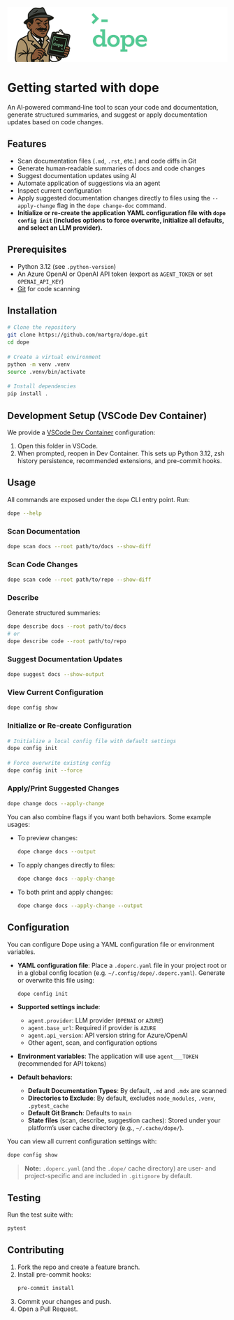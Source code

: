 ![Alt](resources/banner.png)

# Getting started with dope

An AI‑powered command‑line tool to scan your code and documentation, generate structured summaries, and suggest or apply documentation updates based on code changes.

## Features

- Scan documentation files (`.md`, `.rst`, etc.) and code diffs in Git
- Generate human‑readable summaries of docs and code changes
- Suggest documentation updates using AI
- Automate application of suggestions via an agent
- Inspect current configuration
- Apply suggested documentation changes directly to files using the `--apply-change` flag in the `dope change-doc` command.
- **Initialize or re-create the application YAML configuration file with `dope config init` (includes options to force overwrite, initialize all defaults, and select an LLM provider).**

## Prerequisites

- Python 3.12 (see `.python-version`)
- An Azure OpenAI or OpenAI API token (export as `AGENT_TOKEN` or set `OPENAI_API_KEY`)
- [Git](https://git-scm.com/) for code scanning

## Installation

```bash
# Clone the repository
git clone https://github.com/martgra/dope.git
cd dope

# Create a virtual environment
python -m venv .venv
source .venv/bin/activate

# Install dependencies
pip install .
```

## Development Setup (VSCode Dev Container)

We provide a [VSCode Dev Container](.devcontainer/) configuration:
1. Open this folder in VSCode.
2. When prompted, reopen in Dev Container. This sets up Python 3.12, zsh history persistence, recommended extensions, and pre-commit hooks.

## Usage

All commands are exposed under the `dope` CLI entry point. Run:
```bash
dope --help
```

### Scan Documentation

```bash
dope scan docs --root path/to/docs --show-diff
```

### Scan Code Changes

```bash
dope scan code --root path/to/repo --show-diff
```

### Describe

Generate structured summaries:
```bash
dope describe docs --root path/to/docs
# or
dope describe code --root path/to/repo
```

### Suggest Documentation Updates

```bash
dope suggest docs --show-output
```

### View Current Configuration

```bash
dope config show
```

### Initialize or Re-create Configuration

```bash
# Initialize a local config file with default settings
dope config init

# Force overwrite existing config
dope config init --force
```

### Apply/Print Suggested Changes

```bash
dope change docs --apply-change
```

You can also combine flags if you want both behaviors. Some example usages:

- To preview changes:
  ```bash
  dope change docs --output
  ```
- To apply changes directly to files:
  ```bash
  dope change docs --apply-change
  ```
- To both print and apply changes:
  ```bash
  dope change docs --apply-change --output
  ```

## Configuration

You can configure Dope using a YAML configuration file or environment variables.

- **YAML configuration file**: Place a `.doperc.yaml` file in your project root or in a global config location (e.g. `~/.config/dope/.doperc.yaml`). Generate or overwrite this file using:
  ```bash
  dope config init
  ```
- **Supported settings include**:
  - `agent.provider`: LLM provider (`OPENAI` or `AZURE`)
  - `agent.base_url`: Required if provider is `AZURE`
  - `agent.api_version`: API version string for Azure/OpenAI
  - Other agent, scan, and configuration options

- **Environment variables**: The application will use `agent___TOKEN` (recommended for API tokens)
- **Default behaviors**:
  - **Default Documentation Types**: By default, `.md` and `.mdx` are scanned
  - **Directories to Exclude**: By default, excludes `node_modules`, `.venv`, `.pytest_cache`
  - **Default Git Branch**: Defaults to `main`
  - **State files** (scan, describe, suggestion caches): Stored under your platform’s user cache directory (e.g., `~/.cache/dope/`).

You can view all current configuration settings with:
```bash
dope config show
```

> **Note:** `.doperc.yaml` (and the `.dope/` cache directory) are user- and project-specific and are included in `.gitignore` by default.

## Testing

Run the test suite with:
```bash
pytest
```

## Contributing

1. Fork the repo and create a feature branch.
2. Install pre-commit hooks:
   ```bash
   pre-commit install
   ```
3. Commit your changes and push.
4. Open a Pull Request.
